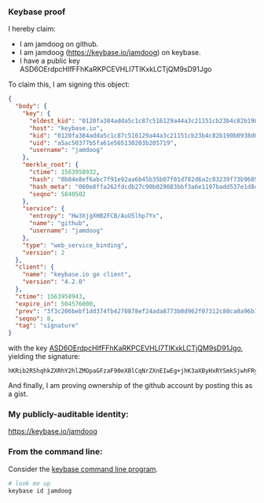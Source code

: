 ### Keybase proof

I hereby claim:

  * I am jamdoog on github.
  * I am jamdoog (https://keybase.io/jamdoog) on keybase.
  * I have a public key ASD6OErdpcHIfFFhKaRKPCEVHLI7TIKxkLCTjQM9sD91Jgo

To claim this, I am signing this object:

```json
{
  "body": {
    "key": {
      "eldest_kid": "0120fa384adda5c1c87c516129a44a3c21151cb23b4c82b190b0938d033db03f75260a",
      "host": "keybase.io",
      "kid": "0120fa384adda5c1c87c516129a44a3c21151cb23b4c82b190b0938d033db03f75260a",
      "uid": "a5ac50377b5fa61e565130203b205719",
      "username": "jamdoog"
    },
    "merkle_root": {
      "ctime": 1563958932,
      "hash": "0b84e8ef6abc7f91e92aa6b45b35b07f01d782d6a2c03239f73b968939401f54f0af12b210bf791811184f4c91c99b0cf73e3c5697bb11e41486c494afebd65e",
      "hash_meta": "060e8ffa262fdcdb27c90b029083bbf3a6e1197badd537e1d8c1476b123252f3",
      "seqno": 5840502
    },
    "service": {
      "entropy": "Hw3XjgXHB2FCB/AuU5lhp7Yx",
      "name": "github",
      "username": "jamdoog"
    },
    "type": "web_service_binding",
    "version": 2
  },
  "client": {
    "name": "keybase.io go client",
    "version": "4.2.0"
  },
  "ctime": 1563958943,
  "expire_in": 504576000,
  "prev": "3f3c206bebf1dd374fb4270878ef24ada8773b0d962f07312c80ca0a96b13c43",
  "seqno": 8,
  "tag": "signature"
}
```

with the key [ASD6OErdpcHIfFFhKaRKPCEVHLI7TIKxkLCTjQM9sD91Jgo](https://keybase.io/jamdoog), yielding the signature:

```
hKRib2R5hqhkZXRhY2hlZMOpaGFzaF90eXBlCqNrZXnEIwEg+jhK3aXByHxRYSmkSjwhFRyyO0yCsZCwk40DPbA/dSYKp3BheWxvYWTESpcCCMQgPzwga+vx3TdPtCcIeO8krah3Ow2WLwcxLIDKCpaxPEPEIAE9aYs9TwVEPh63oLE/oHN3b5CwC/Ln5FIYvmeRs9IMAgHCo3NpZ8RAvnagh+NJ1J5S00PjFlvwqakoCoxaBmqV49rrW+0pvH/U4PcbFeG+cWbRcR1c1fM4+OVpFu3X4Mo0EZQIUTwYAqhzaWdfdHlwZSCkaGFzaIKkdHlwZQildmFsdWXEIAzqi3CfxjUE9XmI2aX/s4t/4MjQc7+xQbDsw1nD4KPEo3RhZ80CAqd2ZXJzaW9uAQ==

```

And finally, I am proving ownership of the github account by posting this as a gist.

### My publicly-auditable identity:

https://keybase.io/jamdoog

### From the command line:

Consider the [keybase command line program](https://keybase.io/download).

```bash
# look me up
keybase id jamdoog
```
